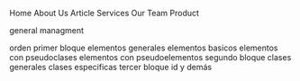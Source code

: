 Home
About Us
Article
Services
Our Team
Product

general managment

orden
    primer bloque
        elementos generales
        elementos basicos
        elementos con pseudoclases
        elementos con pseudoelementos
    segundo bloque
        clases generales
        clases especificas
    tercer bloque
        id y demás